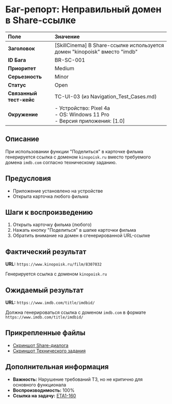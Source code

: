 # Баг-репорт: Неправильный домен в Share-ссылке

| Поле | Значение |
| :--- | :--- |
| **Заголовок** | [SkillCinema] В Share-ссылке используется домен "kinopoisk" вместо "imdb" |
| **ID Бага** | BR-SC-001 |
| **Приоритет** | Medium |
| **Серьезность** | Minor |
| **Статус** | Open |
| **Связанный тест-кейс** | TC-UI-03 (из Navigation_Test_Cases.md) |
| **Окружение** | - Устройство: Pixel 4a<br>- OS: Windows 11 Pro<br>- Версия приложения: [1.0] |

## Описание
При использовании функции "Поделиться" в карточке фильма генерируется ссылка с доменом `kinopoisk.ru` вместо требуемого домена `imdb.com` согласно техническому заданию.

## Предусловия
- Приложение установлено на устройстве
- Открыта карточка любого фильма

## Шаги к воспроизведению
1. Открыть карточку фильма (любого)
2. Нажать кнопку "Поделиться" в шапке карточки фильма
3. Обратить внимание на домен в сгенерированной URL-ссылке

## Фактический результат
**URL:** `https://www.kinopoisk.ru/film/8307032`

Генерируется ссылка с доменом `kinopoisk.ru`

## Ожидаемый результат
**URL:** `https://www.imdb.com/title/imdbid/`

Должна генерироваться ссылка с доменом `imdb.com` в формате `https://www.imdb.com/title/imdbid/`

## Прикрепленные файлы
- [Скриншот Share-диалога](https://ru.yougile.com/user-data/50f406e5-cb03-4021-b7c1-d2a168bf5685/image.png?previews[]=-256-preview@209x437)
- [Скриншот Технического задания](https://ru.yougile.com/user-data/902d6d4e-0e7f-4413-ae2c-c009f6540f24/image.png?previews[]=-256-preview@256x42)

## Дополнительная информация
- **Важность:** Нарушение требований ТЗ, но не критично для основного функционала
- **Воспроизводимость:** 100%
- **Ссылка на задачу:** [ETA1-160](https://ru.yougile.com/team/b52d2428fbb0/Этап-3.-Intershop#ETA1-160)

